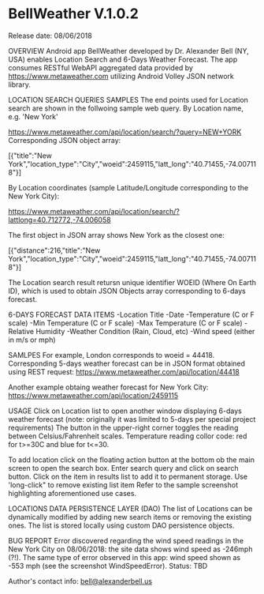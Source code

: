 # BellWeather V.1.0.2
Release date: 08/06/2018

OVERVIEW
Android app BellWeather developed by Dr. Alexander Bell (NY, USA) 
enables Location Search and 6-Days Weather Forecast. 
The app consumes RESTful WebAPI aggregated data provided by https://www.metaweather.com
utilizing Android Volley JSON network library.

LOCATION SEARCH QUERIES SAMPLES
The end points used for Location search are shown in the follwoing sample web query. 
By Location name, e.g. 'New York'

https://www.metaweather.com/api/location/search/?query=NEW+YORK
Corresponding JSON object array:

[{"title":"New York","location_type":"City","woeid":2459115,"latt_long":"40.71455,-74.007118"}]

By Location coordinates (sample Latitude/Longitude corresponding to the New York City):

https://www.metaweather.com/api/location/search/?lattlong=40.712772,-74.006058

The first object in JSON array shows New York as the closest one:

[{"distance":216,"title":"New York","location_type":"City","woeid":2459115,"latt_long":"40.71455,-74.007118"}]

The Location search result retursn unique identifier WOEID (Where On Earth ID), which is
used to obtain JSON Objects array corresponding to 6-days forecast.

6-DAYS FORECAST DATA ITEMS
-Location Title
-Date
-Temperature (C or F scale)
-Min Temperature (C or F scale)
-Max Temperature (C or F scale)
-Relative Humidity
-Weather Condition (Rain, Cloud, etc)
-Wind speed (either in m/s or mph)

SAMLPES
For example, London corresponds to woeid = 44418. 
Corresponding 5-days weather forecast can be
in JSON format obtained using REST request:
https://www.metaweather.com/api/location/44418

Another example obtaing weather forecast for New York City:
https://www.metaweather.com/api/location/2459115

USAGE
Click on Location list to open another window displaying 6-days weather forecast
(note: originally it was limited to 5-days per special project requirements)
The button in the upper-right corner toggles the reading between Celsius/Fahrenheit scales.
Temperature reading collor code: red for t>=30C and blue for t<=30.

To add location click on the floating action button at the bottom ob the main screen
to open the search box. Enter search query and click on search button. 
Click on the item in results list to add it to permanent storage.
Use 'long-click" to remove existing list item 
Refer to the sample screenshot highlighting aforementioned use cases.

LOCATIONS DATA PERSISTENCE LAYER (DAO)
The list of Locations can be dynamically modified by adding new search items
or  removing the existing ones. The list is stored locally using custom DAO persistence objects.

BUG REPORT
Error discovered regarding the wind speed readings in the New York City on 08/06/2018: 
the site data shows wind speed as -246mph (?!). 
The same type of error observed in this app: wind speed shown as -553 mph 
(see the screenshot WindSpeedError).
Status: TBD

Author's contact info: bell@alexanderbell.us
